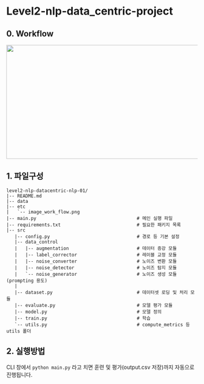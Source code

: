 # Level2-nlp-data_centric-project

## 0. Workflow
<img src= "https://github.com/user-attachments/assets/0f130239-cf61-4fce-8ffc-959f7c2ce12c" width="700" height="300" />

## 1. 파일구성
```
level2-nlp-datacentric-nlp-01/
|-- README.md
|-- data
|-- etc
|   `-- image_work_flow.png
|-- main.py                                     # 메인 실행 파일
|-- requirements.txt                            # 필요한 패키지 목록
|-- src
   |-- config.py                                # 경로 등 기본 설정
   |-- data_control
   |   |-- augmentation                         # 데이터 증강 모듈
   |   |-- label_corrector                      # 레이블 교정 모듈
   |   |-- noise_converter                      # 노이즈 변환 모듈
   |   |-- noise_detector                       # 노이즈 탐지 모듈
   |   `-- noise_generator                      # 노이즈 생성 모듈 (prompting 용도)
   |       
   |-- dataset.py                               # 데이터셋 로딩 및 처리 모듈
   |-- evaluate.py                              # 모델 평가 모듈
   |-- model.py                                 # 모델 정의
   |-- train.py                                 # 학습
   `-- utils.py                                 # compute_metrics 등 utils 폴더

```

## 2. 실행방법

CLI 창에서
`python main.py`
라고 치면 훈련 및 평가(output.csv 저장)까지 자동으로 진행됩니다.
